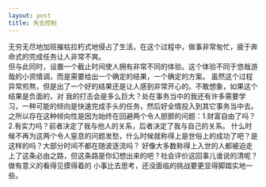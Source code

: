 ```yaml
---
layout: post
title: 失去控制
---
```

无穷无尽地加班摧枯拉朽式地侵占了生活，在这个过程中，做事非常匆忙，疲于奔命式的完成任务让人非常不爽。  
但与此同时，设置一个截止时间使人拥有非常不同的体验。这个体验不同于悠哉游哉的小资情调，而是需要给出一个确定的结果，一个确定的方案。
虽然这个过程异常煎熬，但是出了一个好的结果还是让人感到非常开心的。不敢想象，如果这个结果是负面的，对
我的打击会是多么巨大？处在事务当中的我还有许多需要学习，一种可能的倾向是快速完成手头的任务，然后好全情投入到其它事务当中去。
之所以存在这种倾向性是因为始终在回避两个令人胆颤的问题：1.财富自由了吗？2.有实力吗？前者决定了我与他人的关系，后者决定了我与自己的关系。
什么时候不再为这两个令人窒息的问题发愁，什么时候就称得上是世俗上的成功了吧？是这样的吗？大部分时间不都在随波逐流吗？ 
好像大多数称得上入世的人都被迫走上了这条必由之路，但这条路是你幻想出来的吧？社会评价这回事儿谁说的清呢？做有意义的看得见摸得着的
小事比去思考，还没面临的挑战要更显得脚踏实地一些。
